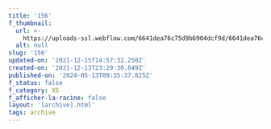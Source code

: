 ```yaml
---
title: '156'
f_thumbnail:
  url: >-
    https://uploads-ssl.webflow.com/6641dea76c75d9b6904dcf9d/6641dea76c75d9b6904dd280_156.jpg
  alt: null
slug: '156'
updated-on: '2021-12-15T14:57:32.250Z'
created-on: '2021-12-13T23:29:30.849Z'
published-on: '2024-05-13T09:35:37.825Z'
f_status: false
f_category: XS
f_afficher-la-racine: false
layout: '[archive].html'
tags: archive
---
```



